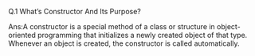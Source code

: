 Q.1 What’s Constructor And Its Purpose?

Ans:A constructor is a special method of a class or structure in object-oriented programming that initializes a newly created object of that type. Whenever an object is created, the constructor is called automatically.